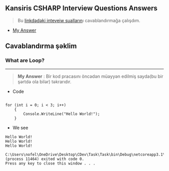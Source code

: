 ## Kansiris CSHARP Interview Questions Answers

> Bu [linkdədəki inteveiw sualların](https://github.com/DrMadWill/KansirisCSHARP-InterviewQuestions-Answers)ı cavablandırmağa çalışdım.
- [My Answer](https://github.com/DrMadWill/KansirisCSHARP-InterviewQuestions-Answers)

## Cavablandırma şəklim

###  What are Loop?
***
> **My Answer** : Bir kod pracasını öncədən müəyyən edilmiş sayda(bu bir şərtdə ola bilər) təkrarıdır.
- Code
```

for (int i = 0; i < 3; i++)
    {
        Console.WriteLine("Hello World!");
    }

```
- We see
```
Hello World!
Hello World!
Hello World!

C:\Users\nofel\OneDrive\Desktop\CDev\Task\Task\bin\Debug\netcoreapp3.1\Task.exe (process 11464) exited with code 0.
Press any key to close this window . . .
```

